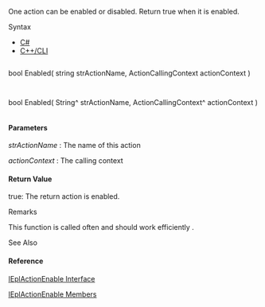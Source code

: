 One action can be enabled or disabled. Return true when it is enabled.

Syntax

* [C#](#i-syntax-CS)
* [C++/CLI](#i-syntax-CPP2005)

```
```
bool Enabled( 
   string strActionName,
   ActionCallingContext actionContext
)
```
```

```
```
bool Enabled( 
   String^ strActionName,
   ActionCallingContext^ actionContext
)
```
```

#### Parameters

*strActionName*
:   The name of this action

*actionContext*
:   The calling context

#### Return Value

true: The return action is enabled.

Remarks

This function is called often and should work efficiently .



See Also

#### Reference

[IEplActionEnable Interface](Eplan.EplApi.AFu~Eplan.EplApi.ApplicationFramework.IEplActionEnable.html)
  
[IEplActionEnable Members](Eplan.EplApi.AFu~Eplan.EplApi.ApplicationFramework.IEplActionEnable_members.html)